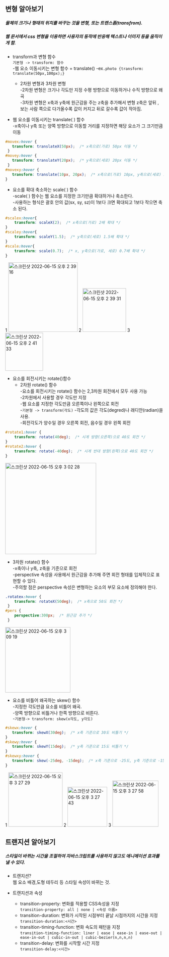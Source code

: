 ## 변형 알아보기  
##### 물체의 크기나 형태의 위치를 바꾸는 것을 변형, 또는 트랜스폼(transfrom).  
##### 웹 문서에서 css 변형을 이용하면 사용자의 동작에 반응해 텍스트나 이미지 등을 움직이게 함.  

* transform과 변형 함수  
`기본형 -> transform: 함수`  
  -웹 요소 이동시키는 변형 함수 = translate() 
  -ex`.photo {transform: translate(50px,100px);}` 
  
  * 2차원 변형과 3차원 변형  
    -2차원 변형은 크기나 각도만 지정 수평 방향으로 이동하거나 수직 방향으로 왜곡  
    -3차원 변형은 x축과 y축에 원근감을 주는 z축을 추가해서 변형 z축은 앞뒤 , 보는 사람 쪽으로 다가올수록 값이 커지고 뒤로 갈수록 값이 작아짐.  

* 웹 요소를 이동시키는 translate( ) 함수  
  -x축이나 y축 또는 양쪽 방향으로 이동할 거리를 지정하면 해당 요소가 그 크기만큼 이동  

```css
#movex:hover {
   transform: translateX(50px);  /* x축으로(가로) 50px 이동 */
 }
#movey:hover {
   transform: translateY(20px);  /* y축으로(세로) 20px 이동 */
 }
#movexy:hover {
   transform: translate(10px, 20px);  /* x축으로(가로) 10px, y축으로(세로) 20px 이동 */
}
```  

* 요소를 확대 축소하는 scale( ) 함수  
  -scale( ) 함수는 웹 요소를 지정한 크기만큼 확대하거나 축소한다.  
  -사용하는 형식은 괄호 안의 값(sx, sy, sz)이 1보다 크면 확대되고 1보다 작으면 축소 된다.  

```css
#scalex:hover{
    transform: scaleX(2);  /* x축으로(가로) 2배 확대 */ 
}
#scaley:hover{
    transform: scaleY(1.5);  /* y축으로(세로) 1.5배 확대 */ 
} 
#scale:hover{
    transform: scale(0.7);  /* x, y축으로(가로, 세로) 0.7배 확대 */ 
}
```
1
<img width="220" alt="스크린샷 2022-06-15 오후 2 39 16" src="https://user-images.githubusercontent.com/97012561/173749143-a6829a92-a29f-4b53-ae24-acb0620ea470.png">
2
<img width="138" alt="스크린샷 2022-06-15 오후 2 39 31" src="https://user-images.githubusercontent.com/97012561/173749228-a803dcb3-fe75-4a4b-9773-25c4d8fbe660.png">
3
<img width="120" alt="스크린샷 2022-06-15 오후 2 41 33" src="https://user-images.githubusercontent.com/97012561/173749998-3877eb51-8b82-4965-853f-08940b68adfe.png">

* 요소를 회전시키는 rotate()함수  
  * 2차원 rotate() 함수  
    -요소를 회전시키는 rotate() 함수는 2,3차원 회전에서 모두 사용 가능  
    -2차원에서 사용할 경우 각도만 지정  
    -웹 요소를 지정한 각도만큼 오른쪽이나 왼쪽으로 회전  
    -`기본형 -> transform(각도)`
    -각도의 값은 각도(degred)나 래디안(radian)을 사용.  
    -회전각도가 양수일 경우 오른쪽 회전, 음수일 경우 왼쪽 회전  

```css
#rotate1:hover {
    transform: rotate(40deg);  /* 시계 방향(오른쪽)으로 40도 회전 */
}
#rotate2:hover {
    transform: rotate(-40deg);  /* 시계 반대 방향(왼쪽)으로 40도 회전 */
}
```
<img width="289" alt="스크린샷 2022-06-15 오후 3 02 28" src="https://user-images.githubusercontent.com/97012561/173753839-72426ebe-b584-4a63-ad12-d35ed58c8d8f.png">

* 3차원 rotate() 함수  
  -x축이나 y축, z축을 기준으로 회전  
  -perspective 속성을 사용헤서 원근감을 추가해 주면 회전 형태를 입체적으로 표현할 수 있다.  
  -주의할 점은 perspective 속성은 변형하는 요소의 부모 요소에 정의해야 한다.  

```css
.rotatex:hover {
    transform: rotateX(50deg);  /* x축으로 50도 회전 */ 
 }
#pers {
    perspective:300px;  /* 원근감 추가 */    
 }
```
<img width="207" alt="스크린샷 2022-06-15 오후 3 09 19" src="https://user-images.githubusercontent.com/97012561/173754740-ea54d4e1-77af-47f9-b09c-1b8b3a94b164.png">

* 요소를 비틀어 왜곡하는 skew() 함수  
  -지정한 각도만큼 요소를 비틀어 왜곡.  
  -양쪽 방향으로 비틀거나 한쪽 방향으로 비튼다.  
  -`기본형-> transform: skew(x각도, y각도)`
  
```css
#skewx:hover {
   transform: skewX(30deg);  /* x축 기준으로 30도 비틀기 */
}
#skewy:hover {
   transform: skewY(15deg);  /* y축 기준으로 15도 비틀기 */
}
#skewxy:hover {
   transform: skew(-25deg, -15deg);  /* x축 기준으로 -25도, y축 기준으로 -15도 비틀기 */
}
```
1
<img width="172" alt="스크린샷 2022-06-15 오후 3 27 29" src="https://user-images.githubusercontent.com/97012561/173757523-5dc8f81d-d6a3-43b0-9875-00838b1de8d2.png">
2
<img width="126" alt="스크린샷 2022-06-15 오후 3 27 43" src="https://user-images.githubusercontent.com/97012561/173757546-1bb4c55b-0b06-4566-8d7c-bc5add50f38d.png">
3
<img width="146" alt="스크린샷 2022-06-15 오후 3 27 58" src="https://user-images.githubusercontent.com/97012561/173757584-296b6659-714a-45da-985d-f3df2bd4742c.png">

## 트랜지션 알아보기  
##### 스타일이 바뀌는 시간을 조절하여 자바스크립트를 사용하지 않고도 애니메이션 효과를 낼 수 있다.  

* 트랜지션?  
  웹 요소 배경,도형 테두리 등 스타일 속성이 바뀌는 것.  

* 트랜지션과 속성  
  * transition-property:	변화를 적용할 CSS속성을 지정  
    `transition-property: all | none | <속성 이름>`
  * transition-duration:	변화가 시작된 시점부터 끝날 시점까지의 시간을 지정  
     `transition-duration:<시간>`
  * transition-timing-function:	변화 속도의 패턴을 지정  
    `transition-timing-function: liner | ease | ease-in | ease-out | ease-in-out | cubic-in-out | cubic-bezier(n,n,n,n)`
  * transition-delay:	변화를 시작할 시간 지정  
    `transition-delay:<시간>`  


  
 
